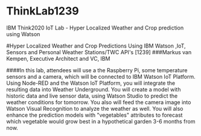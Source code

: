 # ThinkLab1239
IBM Think2020 IoT Lab - Hyper Localized Weather and Crop prediction using Watson

#Hyper Localized Weather and Crop Predictions Using IBM Watson ,IoT, Sensors and Personal Weather Stations/TWC API's [1239]
###Markus van Kempen, Executive Architect and VC, IBM

####In this lab, attendees will use a the Raspberry Pi, some temperature sensors and a camera, which will be connected to IBM Watson IoT Platform. Using Node-RED and the Watson IoT Platform, you will integrate the resulting data into Weather Underground. You will create a model with historic data and live sensor data, using Watson Studio to predict the weather conditions for tomorrow. You also will feed the camera image into Watson Visual Recognition to analyze the weather as well. You will also enhance the prediction models with "vegetables" attributes to forecast which vegetable would grow best in a hypothetical garden 3-6 months from now.
